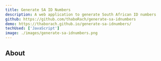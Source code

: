 ```yaml
---
title: Generate SA ID Numbers
description: A web application to generate South African ID numbers
github: https://github.com/thaboRach/generate-sa-idnumbers
demo: https://thaborach.github.io/generate-sa-idnumbers/
techUsed: ['JavaScript']
image: ./images/generate-sa-idnumbers.png
---
```


## About